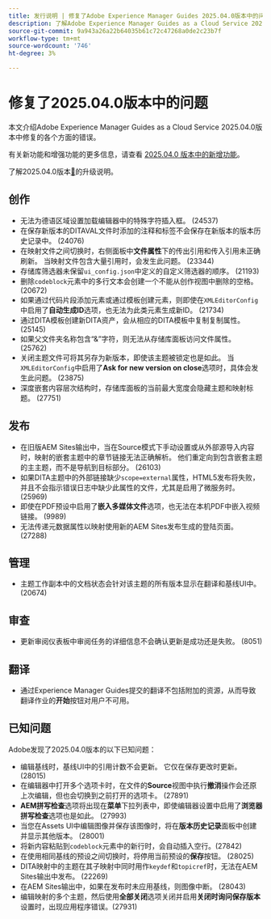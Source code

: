```yaml
---
title: 发行说明 | 修复了Adobe Experience Manager Guides 2025.04.0版本中的问题
description: 了解Adobe Experience Manager Guides as a Cloud Service 2025.04.0版本中的错误修复。
source-git-commit: 9a943a26a22b64035b61c72c47268a0de2c23b7f
workflow-type: tm+mt
source-wordcount: '746'
ht-degree: 3%

---
```


# 修复了2025.04.0版本中的问题

本文介绍Adobe Experience Manager Guides as a Cloud Service 2025.04.0版本中修复的各个方面的错误。

有关新功能和增强功能的更多信息，请查看 [2025.04.0 版本中的新增功能](whats-new-2025-04-0.md)。

了解2025.04.0版本[&#128279;](upgrade-instructions-2025-04-0.md)的升级说明。

## 创作

- 无法为德语区域设置加载编辑器中的特殊字符插入框。 (24537)
- 在保存新版本的DITAVAL文件时添加的注释和标签不会保存在新版本的版本历史记录中。 (24076)
- 在映射文件之间切换时，右侧面板中&#x200B;**文件属性**&#x200B;下的传出引用和传入引用未正确刷新。 当映射文件包含大量引用时，会发生此问题。 (23344)
- 存储库筛选器未保留`ui_config.json`中定义的自定义筛选器的顺序。 (21193)
- 删除`codeblock`元素中的多行文本会创建一个不能从创作视图中删除的空格。 (20672)
- 如果通过代码片段添加元素或通过模板创建元素，则即使在`XMLEditorConfig`中启用了&#x200B;**自动生成ID**&#x200B;选项，也无法为此类元素生成新ID。 (21734)
- 通过DITA模板创建新DITA资产，会从相应的DITA模板中复制复制属性。 (25145)
- 如果父文件夹名称包含“&amp;”字符，则无法从存储库面板访问文件属性。 (25762)
- 关闭主题文件可将其另存为新版本，即使该主题被锁定也是如此。 当`XMLEditorConfig`中启用了&#x200B;**Ask for new version on close**&#x200B;选项时，具体会发生此问题。 (23875)
- 深度嵌套内容层次结构时，存储库面板的当前最大宽度会隐藏主题和映射标题。 (27751)

## 发布

- 在旧版AEM Sites输出中，当在Source模式下手动设置或从外部源导入内容时，映射的嵌套主题中的章节链接无法正确解析。 他们重定向到包含嵌套主题的主主题，而不是导航到目标部分。 (26103)
- 如果DITA主题中的外部链接缺少`scope=external`属性，HTML5发布将失败，并且不会指示错误日志中缺少此属性的文件，尤其是启用了微服务时。 (25969)
- 即使在PDF预设中启用了&#x200B;**嵌入多媒体文件**&#x200B;选项，也无法在本机PDF中嵌入视频链接。 (9989)
- 无法传递元数据属性以映射使用新的AEM Sites发布生成的登陆页面。 (27288)

## 管理

- 主题工作副本中的文档状态会针对该主题的所有版本显示在翻译和基线UI中。 (20674)


## 审查

- 更新审阅仪表板中审阅任务的详细信息不会确认更新是成功还是失败。 (8051)

## 翻译

- 通过Experience Manager Guides提交的翻译不包括附加的资源，从而导致翻译作业的&#x200B;**开始**&#x200B;按钮对用户不可用。

## 已知问题

Adobe发现了2025.04.0版本的以下已知问题：

- 编辑基线时，基线UI中的引用计数不会更新。 它仅在保存更改时更新。 (28015)
- 在编辑器中打开多个选项卡时，在文件的&#x200B;**Source**&#x200B;视图中执行&#x200B;**撤消**&#x200B;操作会还原上次编辑，但也会切换到之前打开的选项卡。 (27891)
- **AEM拼写检查**&#x200B;选项将出现在&#x200B;**菜单**&#x200B;下拉列表中，即使编辑器设置中启用了&#x200B;**浏览器拼写检查**&#x200B;选项也是如此。 (27993)
- 当您在Assets UI中编辑图像并保存该图像时，将在&#x200B;**版本历史记录**&#x200B;面板中创建并显示其他版本。 (28001)
- 将新内容粘贴到`codeblock`元素中的新行时，会自动插入空行。(27842)
- 在使用相同基线的预设之间切换时，将停用当前预设的&#x200B;**保存**&#x200B;按钮。 (28025)
- DITA映射中的主题在其子映射中同时用作`keydef`和`topicref`时，无法在AEM Sites输出中发布。 (22269)
- 在AEM Sites输出中，如果在发布时未应用基线，则图像中断。 (28043)
- 编辑映射的多个主题，然后使用&#x200B;**全部关闭**&#x200B;选项关闭并启用&#x200B;**关闭时询问保存版本**&#x200B;设置时，出现应用程序错误。(27931)







